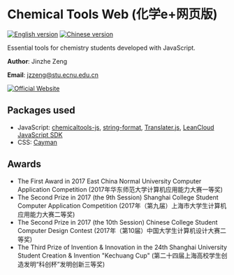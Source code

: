 # Chemical Tools Web (化学e+网页版)
[![English version](http://wangchujiang.com/sb/lang/english.svg)](https://chemicaltools.njzjz.win/) [![Chinese version](https://jaywcjlove.github.io/sb/lang/chinese.svg)](https://chemicaltools.njzjz.win/?lang=cn)

Essential tools for chemistry students developed with JavaScript. 

**Author**: Jinzhe Zeng

**Email**: jzzeng@stu.ecnu.edu.cn

[![Official Website](https://img.shields.io/website-up-down-green-red/https/chem.njzjz.win.svg?label=Official%20Website)](https://chem.njzjz.win/)

## Packages used
* JavaScript: [chemicaltools-js](https://github.com/njzjz/chemicaltools-js), [string-format](https://github.com/davidchambers/string-format), [Translater.js](https://github.com/jaywcjlove/translater.js), [LeanCloud JavaScript SDK](https://releases.leanapp.cn/#/leancloud/javascript-sdk/releases)
* CSS: [Cayman](https://github.com/jasonlong/cayman-theme)

## Awards
* The First Award in 2017 East China Normal University Computer Application Competition (2017年华东师范大学计算机应用能力大赛一等奖)
* The Second Prize in 2017 (the 9th Session) Shanghai College Student Computer Application Competition (2017年（第九届）上海市大学生计算机应用能力大赛二等奖)
* The Second Prize in 2017 (the 10th Session) Chinese College Student Computer Design Contest (2017年（第10届）中国大学生计算机设计大赛二等奖)
* The Third Prize of Invention & Innovation in the 24th Shanghai University Student Creation & Invention "Kechuang Cup" (第二十四届上海高校学生创造发明“科创杯”发明创新三等奖)
